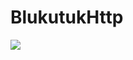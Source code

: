 # BlukutukHttp

[![](https://jitpack.io/v/soeil/BlukutukHttp.svg)](https://jitpack.io/#soeil/BlukutukHttp)